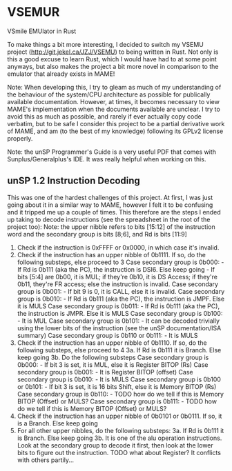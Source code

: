 # VSEMUR

VSmile EMUlator in Rust

To make things a bit more interesting, I decided to switch my VSEMU project (http://git.jekel.ca/JZJ/VSEMU) to being written in Rust. Not only is this a good excuse to learn Rust, which I would have had to at some point anyways, but also makes the project a bit more novel in comparison to the emulator that already exists in MAME!

Note: When developing this, I try to gleam as much of my understanding of the behaviour of the system/CPU architecture as possible for publically available documentation. However, at times, it becomes
necessary to view MAME's implementation when the documents available are unclear. I try to avoid this as much as possible, and rarely if ever actually copy code verbatim, but to be safe I consider this project to be a partial derivative work of MAME, and am (to the best of my knowledge) following its GPLv2 license properly.

Note: the unSP Programmer's Guide is a very useful PDF that comes with Sunplus/Generalplus's IDE. It was really helpful when working on this.

## unSP 1.2 Instruction Decoding

This was one of the hardest challenges of this project. At first, I was just going about it in a similar way to MAME, however I felt it to be confusing and it tripped me up a couple of times.
This therefore are the steps I ended up taking to decode instructions (see the spreadsheet in the root of the project too):
Note: the upper nibble refers to bits [15:12] of the instruction word and the secondary group is bits [8;6], and Rd is bits [11:9]

1. Check if the instruction is 0xFFFF or 0x0000, in which case it's invalid.
2. Check if the instruction has an upper nibble of 0b1111. If so, do the following substeps, else proceed to 3
    Case secondary group is 0b000:
        - If Rd is 0b111 (aka the PC), the instruction is DSI6. Else keep going
        - If bits [5:4] are 0b00, it is MUL; if they're 0b10, it is DS Access; if they're 0b11, they're FR access; else the instruction is invalid.
    Case secondary group is 0b001:
        - If bit 9 is 0, it is CALL, else it is invalid.
    Case secondary group is 0b010:
        - If Rd is 0b111 (aka the PC), the instruction is JMPF. Else it is MULS
    Case secondary group is 0b011:
        - If Rd is 0b111 (aka the PC), the instruction is JMPR. Else it is MULS
    Case secondary group is 0b100:
        - It is MUL
    Case secondary group is 0b101:
        - It can be decoded trivially using the lower bits of the instruction (see the unSP documentation/ISA summary)
    Case secondary group is 0b110 or 0b111:
        - It is MULS
3. Check if the instruction has an upper nibble of 0b1110. If so, do the following substeps, else proceed to 4
    3a. If Rd is 0b111 it is Branch. Else keep going
    3b. Do the following substeps
        Case secondary group is 0b000:
            - If bit 3 is set, it is MUL, else it is Register BITOP (Rs)
        Case secondary group is 0b001:
            - It is Register BITOP (offset)
        Case secondary group is 0b010:
            - It is MULS
        Case secondary group is 0b100 or 0b101:
            - If bit 3 is set, it is 16 bits Shift, else it is Memory BITOP (Rs)
        Case secondary group is 0b110:
            - TODO how do we tell if this is Memory BITOP (Offset) or MULS?
        Case secondary group is 0b111:
            - TODO how do we tell if this is Memory BITOP (Offset) or MULS?
4. Check if the instruction has an upper nibble of 0b0101 or 0b0111. If so, it is a Branch. Else keep going
5. For all other upper nibbles, do the following substeps:
    3a. If Rd is 0b111 it is Branch. Else keep going
    3b. It is one of the alu operation instructions. Look at the secondary group to decode it first, then look at the lower bits to figure out the instruction.
        TODO what about Register? It conflicts with others partily...
